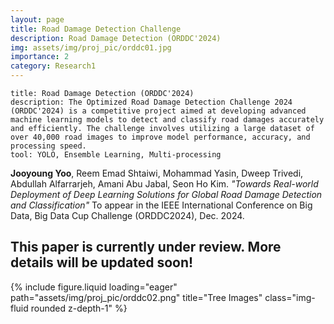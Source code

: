 ```yaml
---
layout: page
title: Road Damage Detection Challenge
description: Road Damage Detection (ORDDC'2024)
img: assets/img/proj_pic/orddc01.jpg
importance: 2
category: Research1
---
```


    title: Road Damage Detection (ORDDC'2024)
    description: The Optimized Road Damage Detection Challenge 2024 (ORDDC'2024) is a competitive project aimed at developing advanced machine learning models to detect and classify road damages accurately and efficiently. The challenge involves utilizing a large dataset of over 40,000 road images to improve model performance, accuracy, and processing speed.
    tool: YOLO, Ensemble Learning, Multi-processing

**Jooyoung Yoo**, Reem Emad Shtaiwi, Mohammad Yasin, Dweep Trivedi, Abdullah Alfarrarjeh, Amani Abu Jabal, Seon Ho Kim. *"Towards Real-world Deployment of Deep Learning Solutions for Global Road Damage Detection and Classification"* To appear in the IEEE International Conference on Big Data, Big Data Cup Challenge (ORDDC2024), Dec. 2024.

<h2>This paper is currently under review. More details will be updated soon!</h2>

<div class="row justify-content-sm-center">
  <div class="col-sm mt-3 mt-md-0">
        {% include figure.liquid loading="eager" path="assets/img/proj_pic/orddc02.png" title="Tree Images" class="img-fluid rounded z-depth-1" %}
  </div>
</div>

